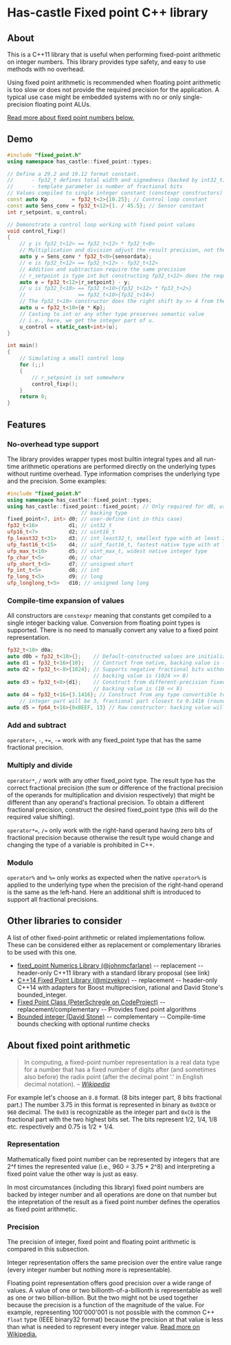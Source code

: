 # Has-castle Fixed point C++ library

## About

This is a C++11 library that is useful when performing fixed-point arithmetic on integer numbers. This library provides type safety, and easy to use methods with no overhead.

Using fixed point arithmetic is recommended when floating point arithmetic is too slow or does not provide the required precision for the application. A typical use case might be embedded systems with no or only single-precision floating point ALUs.

[Read more about fixed point numbers below.](#about-fixed-point-arithmetic)

## Demo

```C++
#include "fixed_point.h"
using namespace has_castle::fixed_point::types;

// Define a 29.2 and 19.12 format constant.
//      - fp32_t defines total width and signedness (backed by int32_t)
//      - template parameter is number of fractional bits
// Values compiled to single integer constant (constexpr constructors)
const auto Kp        = fp32_t<2>{10.25}; // Control loop constant
const auto Sens_conv = fp32_t<12>{1. / 45.5}; // Sensor constant
int r_setpoint, u_control;

// Demonstrate a control loop working with fixed point values
void control_fixp()
{
    // y is fp32_t<12> == fp32_t<12> * fp32_t<0>
    // Multiplication and division adjust the result precision, not the value
    auto y = Sens_conv * fp32_t<0>{sensordata};
    // e is fp32_t<12> == fp32_t<12> - fp32_t<12>
    // Addition and subtraction require the same precision
    // r_setpoint is type int but constructing fp32_t<12> does the required shift
    auto e = fp32_t<12>{r_setpoint} - y;
    // u is fp32_t<10> == fp32_t<10>{fp32_t<12> * fp32_t<2>}
    //                 == fp32_t<10>{fp32_t<14>}
    // The fp32_t<10> constructor does the right shift by >> 4 from the fp32_t<14>
    auto u = fp32_t<10>{e * Kp};
    // Casting to int or any other type preserves semantic value
    // i.e., here, we get the integer part of u.
    u_control = static_cast<int>(u);
}

int main()
{
    // Simulating a small control loop
    for (;;)
    {
        // r_setpoint is set somewhere
        control_fixp();
    }
    return 0;
}
```

## Features

### No-overhead type support

The library provides wrapper types most builtin integral types and all run-time arithmetic operations are performed directly on the underlying types without runtime overhead. Type information comprises the underlying type and the precision. Some examples:

```C++
#include "fixed_point.h"
using namespace has_castle::fixed_point::types;
using has_castle::fixed_point::fixed_point; // Only required for d0, usually not needed
                        // backing type
fixed_point<7, int> d0; // user-define (int in this case)
fp32_t<16>          d1; // int32_t
ufp16_t<7>          d2; // uint16_t
fp_least32_t<31>    d3; // int_least32_t, smallest type with at least 32 bits
ufp_fast16_t<15>    d4; // uint_fast16_t, fastest native type with at least 16 bits
ufp_max_t<10>       d5; // uint_max_t, widest native integer type
fp_char_t<5>        d6; // char
ufp_short_t<5>      d7; // unsigned short
fp_int_t<5>         d8; // int
fp_long_t<5>        d9; // long
ufp_longlong_t<5>   d10; // unsigned long long
```

### Compile-time expansion of values

All constructors are `constexpr` meaning that constants get compiled to a single integer backing value. Conversion from floating point types is supported. There is no need to manually convert any value to a fixed point representation.

```C++
fp32_t<10> d0a;
auto d0b = fp32_t<10>{};    // Default-constructed values are initialized to zero.
auto d1 = fp32_t<16>{10};   // Contruct from native, backing value is (10 << 16)
auto d2 = fp32_t<-8>{1024}; // Supports negative fractional bits without undefined behavior
                            // backing value is (1024 >> 8)
auto d3 = fp32_t<8>{d1};    // Construct from different-precision fixed point
                            // backing value is (10 << 8)
auto d4 = fp32_t<16>{3.1416}; // Construct from any type convertible to the backing type
    // integer part will be 3, fractional part closest to 0.1416 (rounded well)
auto d5 = fp64_t<16>{0xBEEF, 13} // Raw constructor: backing value will be (0xBEEF << 13)
```

### Add and subtract

`operator+`, `-`, `+=`, `-=` work with any fixed_point type that has the same fractional precision.

### Multiply and divide

`operator*`, `/` work with any other fixed_point type. The result type has the correct fractional precision (the sum or difference of the fractional precision of the operands for multiplication and division respectively) that might be different than any operand's fractional precision. To obtain a different fractional precision, construct the desired fixed_point type (this will do the required value shifting).

`operator*=`, `/=` only work with the right-hand operand having zero bits of fractional precision because otherwise the result type would change and changing the type of a variable is prohibited in C++.

### Modulo

`operator%` and `%=` only works as expected when the native `operator%` is applied to the underlying type when the precision of the right-hand operand is the same as the left-hand. Here an additional shift is introduced to support all fractional precisions.

## Other libraries to consider

A list of other fixed-point arithmetic or related implementations follow. These can be considered either as replacement or complementary libraries to be used with this one.

* [fixed_point Numerics Library (@johnmcfarlane)](https://github.com/johnmcfarlane/fixed_point) -- replacement -- header-only C++11 library with a standard library proposal (see link)
* [C++14 Fixed Point Library (@mizvekov)](https://github.com/mizvekov/fp) -- replacement -- header-only C++14 with adapters for Boost multiprecision, rational and David Stone's bounded_integer.
* [Fixed Point Class (PeterSchregle on CodeProject)](http://www.codeproject.com/Articles/37636/Fixed-Point-Class) -- replacement/complementary -- Provides fixed point algorithms
* [Bounded integer (David Stone)](https://bitbucket.org/davidstone/bounded_integer) -- complementary -- Compile-time bounds checking with optional runtime checks

## About fixed point arithmetic

> In computing, a fixed-point number representation is a real data type for a number that has a fixed number of digits after (and sometimes also before) the radix point (after the decimal point '.' in English decimal notation). – [_Wikipedia_](https://en.wikipedia.org/wiki/Fixed-point_arithmetic)

For example let's choose an `8.8` format. (8 bits integer part, 8 bits fractional part.) The number 3.75 in this format is represented in binary as `0x03C0` or `960` decimal. The `0x03` is recognizable as the integer part and `0xC0` is the fractional part with the two highest bits set. The bits represent 1/2, 1/4, 1/8 etc. respectively and 0.75 is 1/2 + 1/4.

### Representation

Mathematically fixed point number can be represented by integers that are 2^f times the represented value (i.e., 960 = 3.75 * 2^8) and interpreting a fixed point value the other way is just as easy.

In most circumstances (including this library) fixed point numbers are backed by integer number and all operations are done on that number but the intepretation of the result as a fixed point number defines the operatios as fixed point arithmetic.

### Precision

The precision of integer, fixed point and floating point arithmetic is compared in this subsection.

Integer representation offers the same precision over the entire value range (every integer number but nothing more is representable).

Floating point representation offers good precision over a wide range of values. A value of one or two billionth-of-a-billionth is representable as well as one or two billion-billion. But the two might not be used together because the precision is a function of the magnitude of the value. For example, representing 100'000'001 is not possible with the common C++ `float` type (IEEE binary32 format) because the precision at that value is less than what is needed to represent every integer value. [Read more on Wikipedia.](https://en.wikipedia.org/wiki/IEEE_floating_point)